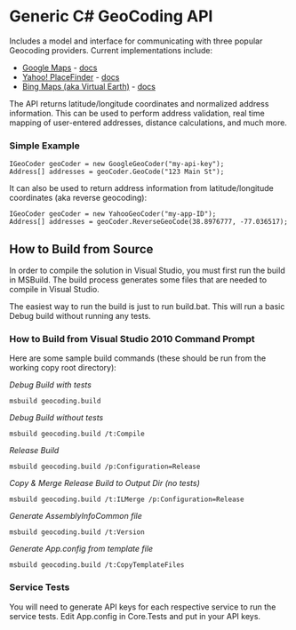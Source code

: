 Generic C# GeoCoding API
========================

Includes a model and interface for communicating with three popular Geocoding providers.  Current implementations include:

  * [Google Maps](https://developers.google.com/maps/) - [docs](https://developers.google.com/maps/documentation/geocoding/)
  * [Yahoo! PlaceFinder](http://developer.yahoo.com/geo/placefinder/) - [docs](http://developer.yahoo.com/geo/placefinder/guide/index.html)
  * [Bing Maps (aka Virtual Earth)](http://www.microsoft.com/maps/) - [docs](http://msdn.microsoft.com/en-us/library/ff701715.aspx)

The API returns latitude/longitude coordinates and normalized address information.  This can be used to perform address validation, real time mapping of user-entered addresses, distance calculations, and much more.

### Simple Example

    IGeoCoder geoCoder = new GoogleGeoCoder("my-api-key");
    Address[] addresses = geoCoder.GeoCode("123 Main St");

It can also be used to return address information from latitude/longitude coordinates (aka reverse geocoding):

    IGeoCoder geoCoder = new YahooGeoCoder("my-app-ID");
    Address[] addresses = geoCoder.ReverseGeoCode(38.8976777, -77.036517);

How to Build from Source
------------------------

In order to compile the solution in Visual Studio, you must first run the build in MSBuild. The build process generates some files that are needed to compile in Visual Studio.

The easiest way to run the build is just to run build.bat. This will run a basic Debug build without running any tests.


### How to Build from Visual Studio 2010 Command Prompt

Here are some sample build commands (these should be run from the working copy root directory):

_Debug Build with tests_

    msbuild geocoding.build

_Debug Build without tests_

    msbuild geocoding.build /t:Compile

_Release Build_

    msbuild geocoding.build /p:Configuration=Release

_Copy & Merge Release Build to Output Dir (no tests)_

    msbuild geocoding.build /t:ILMerge /p:Configuration=Release

_Generate AssemblyInfoCommon file_

    msbuild geocoding.build /t:Version

_Generate App.config from template file_

    msbuild geocoding.build /t:CopyTemplateFiles


### Service Tests
You will need to generate API keys for each respective service to run the service tests. Edit App.config in Core.Tests and put in your API keys.